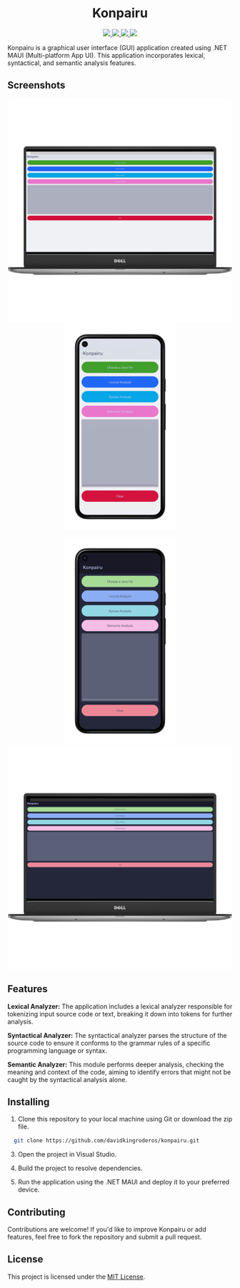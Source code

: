 <h1 align="center">Konpairu</h1>
<p align="center">
  <a href="https://github.com/davidkingroderos/konpairu/graphs/contributors">
    <img src="https://img.shields.io/github/contributors/davidkingroderos/konpairu?style=for-the-badge" />
  </a>
  <a href="https://github.com/davidkingroderos/konpairu/stargazers">
    <img src="https://img.shields.io/github/stars/davidkingroderos/konpairu?style=for-the-badge" />
  </a>
  <a href="https://github.com/davidkingroderos/konpairu/forks">
    <img src="https://img.shields.io/github/forks/davidkingroderos/konpairu?style=for-the-badge" />
  </a>
  <a href="https://github.com/davidkingroderos/konpairu/blob/main/LICENSE">
    <img src="https://img.shields.io/github/license/davidkingroderos/konpairu?style=for-the-badge" />
  </a>
</p>

Konpairu is a graphical user interface (GUI) application created using .NET MAUI (Multi-platform App UI). This application incorporates lexical, syntactical, and semantic analysis features.

## Screenshots
<p align="center">
  <img src="screenshots/windows-light.png" width="500">
  <img src="screenshots/android-light.png" width="250">
</p>
<p align="center">
   <img src="screenshots/android-dark.png" width="250">
  <img src="screenshots/windows-dark.png" width="500">
</p>

## Features

**Lexical Analyzer:**
The application includes a lexical analyzer responsible for tokenizing input source code or text, breaking it down into tokens for further analysis.

**Syntactical Analyzer:**
The syntactical analyzer parses the structure of the source code to ensure it conforms to the grammar rules of a specific programming language or syntax.

**Semantic Analyzer:**
This module performs deeper analysis, checking the meaning and context of the code, aiming to identify errors that might not be caught by the syntactical analysis alone.

## Installing

1. Clone this repository to your local machine using Git or download the zip file.

```bash
  git clone https://github.com/davidkingroderos/konpairu.git
```

3. Open the project in Visual Studio.

4. Build the project to resolve dependencies.

5. Run the application using the .NET MAUI and deploy it to your preferred device.

## Contributing

Contributions are welcome! If you'd like to improve Konpairu or add features, feel free to fork the repository and submit a pull request.

## License

This project is licensed under the [MIT License](https://github.com/davidkingroderos/konpairu/blob/main/LICENSE).
